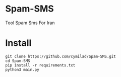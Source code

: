 # Spam-SMS
Tool Spam Sms For Iran 

# Install
```
git clone https://github.com/cymilad/Spam-SMS.git
cd Spam-SMS
pip install -r requirements.txt
python3 main.py
```
